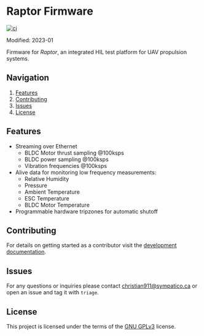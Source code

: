 # Raptor Firmware
[![ci](https://github.com/dronectl/raptor/actions/workflows/ci.yaml/badge.svg)](https://github.com/dronectl/raptor/actions/workflows/ci.yaml)

Modified: 2023-01

Firmware for *Raptor*, an integrated HIL test platform for UAV propulsion systems.

## Navigation
1. [Features](#features)
2. [Contributing](#contributing)
3. [Issues](#issues)
4. [License](#license)

## Features
 - Streaming over Ethernet
    - BLDC Motor thrust sampling @100ksps
    - BLDC power sampling @100ksps
    - Vibration frequencies @100ksps
 - Alive data for monitoring low frequency measurements:
    - Relative Humidity
    - Pressure
    - Ambient Temperature
    - ESC Temperature
    - BLDC Motor Temperature
 - Programmable hardware tripzones for automatic shutoff



## Contributing
For details on getting started as a contributor visit the [development documentation](/docs/dev.md).

## Issues
For any questions or inquiries please contact christian911@sympatico.ca or open an issue and tag it with `triage`.

## License
This project is licensed under the terms of the [GNU GPLv3](LICENSE) license.